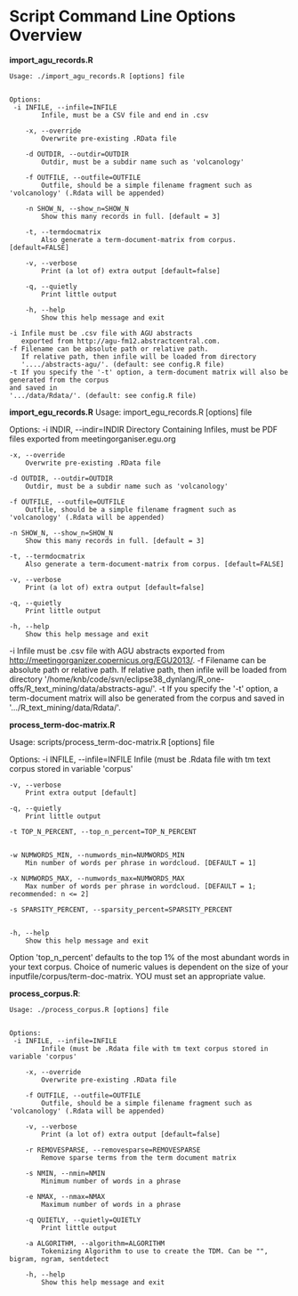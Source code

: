 
Script Command Line Options Overview
=========

**import_agu_records.R**

    Usage: ./import_agu_records.R [options] file
    
    
    Options:
     -i INFILE, --infile=INFILE
    		Infile, must be a CSV file and end in .csv
    
    	-x, --override
    		Overwrite pre-existing .RData file 
    
    	-d OUTDIR, --outdir=OUTDIR
    		Outdir, must be a subdir name such as 'volcanology' 
    
    	-f OUTFILE, --outfile=OUTFILE
    		Outfile, should be a simple filename fragment such as 'volcanology' (.Rdata will be appended)
    
    	-n SHOW_N, --show_n=SHOW_N
    		Show this many records in full. [default = 3]
    
    	-t, --termdocmatrix
    		Also generate a term-document-matrix from corpus. [default=FALSE]
    
    	-v, --verbose
    		Print (a lot of) extra output [default=false]
    
    	-q, --quietly
    		Print little output
    
    	-h, --help
    		Show this help message and exit
    
    -i Infile must be .csv file with AGU abstracts 
       exported from http://agu-fm12.abstractcentral.com.
    -f Filename can be absolute path or relative path.
       If relative path, then infile will be loaded from directory
       '..../abstracts-agu/'. (default: see config.R file)
    -t If you specify the '-t' option, a term-document matrix will also be generated from the corpus 
    and saved in  
    '.../data/Rdata/'. (default: see config.R file)
  
  
  
**import_egu_records.R**
Usage: import_egu_records.R [options] file


Options:
	-i INDIR, --indir=INDIR
		Directory Containing Infiles, must be PDF files exported from meetingorganiser.egu.org

	-x, --override
		Overwrite pre-existing .RData file 

	-d OUTDIR, --outdir=OUTDIR
		Outdir, must be a subdir name such as 'volcanology' 

	-f OUTFILE, --outfile=OUTFILE
		Outfile, should be a simple filename fragment such as 'volcanology' (.Rdata will be appended)

	-n SHOW_N, --show_n=SHOW_N
		Show this many records in full. [default = 3]

	-t, --termdocmatrix
		Also generate a term-document-matrix from corpus. [default=FALSE]

	-v, --verbose
		Print (a lot of) extra output [default=false]

	-q, --quietly
		Print little output

	-h, --help
		Show this help message and exit

-i Infile must be .csv file with AGU abstracts 
   exported from http://meetingorganizer.copernicus.org/EGU2013/.
-f Filename can be absolute path or relative path.
   If relative path, then infile will be loaded from directory
   '/home/knb/code/svn/eclipse38_dynlang/R_one-offs/R_text_mining/data/abstracts-agu/'.
-t If you specify the '-t' option, a term-document matrix will also be generated from the corpus 
and saved in  
'.../R_text_mining/data/Rdata/'.

  
    
**process_term-doc-matrix.R**

Usage: scripts/process_term-doc-matrix.R [options] file


Options:
	-i INFILE, --infile=INFILE
		Infile (must be .Rdata file with tm text corpus stored in variable 'corpus'

	-v, --verbose
		Print extra output [default]

	-q, --quietly
		Print little output

	-t TOP_N_PERCENT, --top_n_percent=TOP_N_PERCENT
		

	-w NUMWORDS_MIN, --numwords_min=NUMWORDS_MIN
		Min number of words per phrase in wordcloud. [DEFAULT = 1]

	-x NUMWORDS_MAX, --numwords_max=NUMWORDS_MAX
		Max number of words per phrase in wordcloud. [DEFAULT = 1; recommended: n <= 2]

	-s SPARSITY_PERCENT, --sparsity_percent=SPARSITY_PERCENT
		

	-h, --help
		Show this help message and exit

Option 'top_n_percent' defaults to the top 1% of the most abundant words 
in your text corpus. Choice of numeric values is dependent on the size of your inputfile/corpus/term-doc-matrix. 
YOU must set an appropriate value.


    
**process_corpus.R**:    
    
    Usage: ./process_corpus.R [options] file

    
    Options:
     -i INFILE, --infile=INFILE
    		Infile (must be .Rdata file with tm text corpus stored in variable 'corpus'
    
    	-x, --override
    		Overwrite pre-existing .RData file 
    
    	-f OUTFILE, --outfile=OUTFILE
    		Outfile, should be a simple filename fragment such as 'volcanology' (.Rdata will be appended)
    
    	-v, --verbose
    		Print (a lot of) extra output [default=false]
    
    	-r REMOVESPARSE, --removesparse=REMOVESPARSE
    		Remove sparse terms from the term document matrix
    
    	-s NMIN, --nmin=NMIN
    		Minimum number of words in a phrase
    
    	-e NMAX, --nmax=NMAX
    		Maximum number of words in a phrase
    
    	-q QUIETLY, --quietly=QUIETLY
    		Print little output
    
    	-a ALGORITHM, --algorithm=ALGORITHM
    		Tokenizing Algorithm to use to create the TDM. Can be "", bigram, ngram, sentdetect
    
    	-h, --help
    		Show this help message and exit
